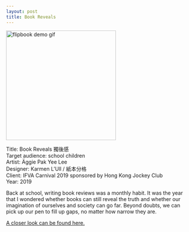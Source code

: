 ```yaml
---
layout: post
title: Book Reveals
---
```


<img src="./assets/images/reveals/reveals002.gif" alt="flipbook demo gif" width="300px"/>

Title: Book Reveals 獨後感  
Target audience: school children  
Artist: Äggie Pak Yee Lee  
Designer: Karmen L’Ull / 紙本分格  
Client: IFVA Carnival 2019 sponsored by Hong Kong Jockey Club  
Year: 2019

Back at school, writing book reviews was a monthly habit. It was the year that I wondered whether books can still reveal the truth and whether our imagination of ourselves and society can go far. Beyond doubts, we can pick up our pen to fill up gaps, no matter how narrow they are.

[A closer look can be found here.](https://www.behance.net/gallery/94661103/-BOOK-REVEALS-by-Aggie-Pak-Yee-Lee)